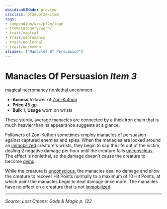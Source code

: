 ```yaml
---
obsidianUIMode: preview
cssclass: pf2e,pf2e-item
tags:
- compendium/src/pf2e/logm
- item/category/worn/
- trait/magical
- trait/necromancy
- trait/nonlethal
- trait/uncommon
aliases: ["Manacles Of Persuasion"]
---
```

# Manacles Of Persuasion *Item 3*  
[magical](rules/traits/magical.md "Magical Item Trait")  [necromancy](rules/traits/necromancy.md "Necromancy School Trait")  [nonlethal](rules/traits/nonlethal.md "Nonlethal Weapon Trait")  [uncommon](rules/traits/uncommon.md "Uncommon Rarity Trait")  

- **Access** follower of [Zon-Kuthon](compendium/setting/deities/zon-kuthon.md)
- **Price** 45 gp
- **Bulk** 1; **Usage** worn on wrists

These sturdy, average manacles are connected by a thick iron chain that is much heavier than its appearance suggests at a glance.

Followers of Zon-Kuthon sometimes employ manacles of persuasion against captured enemies and spies. When the manacles are locked around an [immobilized](rules/conditions.md#Immobilized) creature's wrists, they begin to sap the life out of the victim, dealing 2 negative damage per hour until the creature falls [unconscious](rules/conditions.md#Unconscious). The effect is nonlethal, so the damage doesn't cause the creature to become [dying](rules/conditions.md#Dying).

While the creature is [unconscious](rules/conditions.md#Unconscious), the manacles deal no damage and allow the creature to recover Hit Points normally to a maximum of 10 Hit Points, at which point the manacles begin to deal damage once more. The manacles have no effect on a creature that is not [immobilized](rules/conditions.md#Immobilized).


---
*Source: Lost Omens: Gods & Magic p. 122*
